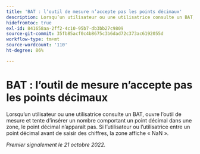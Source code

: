 ```yaml
---
title: 'BAT : l’outil de mesure n’accepte pas les points décimaux'
description: Lorsqu’un utilisateur ou une utilisatrice consulte un BAT, ouvre l’outil de mesure et tente d’insérer un nombre comportant un point décimal dans une zone, le point décimal n’apparaît pas. Si l’utilisateur saisit un point décimal avant de saisir des chiffres, la zone affiche NaN.
hidefromtoc: true
exl-id: 841658aa-2ff2-4c10-95b7-db3bb27c9809
source-git-commit: 35fb85acf0c4b8675c3b6dad72c373ac6192055d
workflow-type: tm+mt
source-wordcount: '110'
ht-degree: 86%

---
```


# BAT : l’outil de mesure n’accepte pas les points décimaux

<!--Requested article.This article is on the WF and WFP TOC. -->

Lorsqu’un utilisateur ou une utilisatrice consulte un BAT, ouvre l’outil de mesure et tente d’insérer un nombre comportant un point décimal dans une zone, le point décimal n’apparaît pas. Si l’utilisateur ou l’utilisatrice entre un point décimal avant de saisir des chiffres, la zone affiche « NaN ».

_Premier signalement le 21 octobre 2022._
